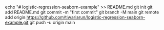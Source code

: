 echo "# logistic-regression-seaborn-example" >> README.md
git init
git add README.md
git commit -m "first commit"
git branch -M main
git remote add origin https://github.com/tiwariarun/logistic-regression-seaborn-example.git
git push -u origin main